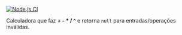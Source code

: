 
[![Node.js CI](https://github.com/peaga028/labsoft/actions/workflows/node.js.yml/badge.svg)](https://github.com/peaga028/labsoft/actions/workflows/node.js.yml)

Calculadora que faz **+ - * / ^** e retorna `null` para entradas/operações inválidas.
